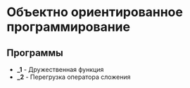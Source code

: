 # Объектно ориентированное программирование
## Программы
   * **_1** - Дружественная функция
   * **_2** - Перегрузка оператора сложения
      
